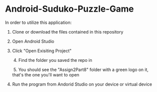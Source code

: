 ﻿# Android-Suduko-Puzzle-Game

In order to utilize this application:<p>
  1. Clone or download the files contained in this repository<p>
  2. Open Android Studio <p>
  3. Click "Open Exisiting Project"<p>
  4. Find the folder you saved the repo in <p>
  5. You should see the "Assign2Part8" folder with a green logo on it, that's the one you'll want to open<p>
  6. Run the program from Andorid Studio on your device or virtual device <p>

